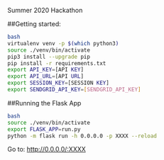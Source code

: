 Summer 2020 Hackathon

##Getting started:
```bash
bash
virtualenv venv -p $(which python3)
source ./venv/bin/activate
pip3 install --upgrade pip
pip install -r requirements.txt
export API_KEY=[API KEY]
export API_URL=[API URL]
export SESSION_KEY=[SESSION KEY]
export SENDGRID_API_KEY=[SENDGRID_API_KEY]
```

##Running the Flask App
```bash
bash
source ./venv/bin/activate
export FLASK_APP=run.py
python -m flask run -h 0.0.0.0 -p XXXX --reload
```

Go to: http://0.0.0.0/:XXXX
